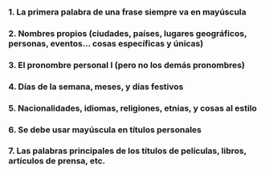 ### **1. La primera palabra de una frase siempre va en mayúscula**
### **2. Nombres propios (ciudades, países, lugares geográficos, personas, eventos… cosas específicas y únicas)**
### **3. El pronombre personal I (pero no los demás pronombres)**
### **4. Días de la semana, meses, y días festivos**

### **5. Nacionalidades, idiomas, religiones, etnias, y cosas al estilo**

### **6. Se debe usar mayúscula en títulos personales**

### **7. Las palabras principales de los títulos de películas, libros, artículos de prensa, etc.**

